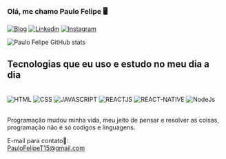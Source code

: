 ### Olá, me chamo Paulo Felipe 🖥️
[![Blog](https://img.shields.io/website?label=PAULOFELIPE.COM&style=for-the-badge&url=https://meuportifoliopf.netlify.app/)](https://meuportifoliopf.netlify.app/)  [![Linkedin](https://img.shields.io/badge/LinkedIn-0077B5?style=for-the-badge&logo=linkedin&logoColor=white)](https://www.linkedin.com/in/pauloofer/) [![Instagram](https://img.shields.io/badge/Instagram-E4405F?style=for-the-badge&logo=instagram&logoColor=white)](https://www.instagram.com/paullofelipe_/) 


![Paulo Felipe GitHub stats](https://github-readme-stats.vercel.app/api?username=PFelipe15&show_icons=true&theme=dracula)

## Tecnologias que eu uso e estudo no meu dia a dia

<div style ="display: inline_block"><br/>
<img src ="https://img.shields.io/badge/HTML5-E34F26?style=for-the-badge&logo=html5&logoColor=white" align="center" alt="HTML"/>
<img src ="https://img.shields.io/badge/CSS3-1572B6?style=for-the-badge&logo=css3&logoColor=white" align="center" alt="CSS"/>
<img src ="https://img.shields.io/badge/JavaScript-F7DF1E?style=for-the-badge&logo=javascript&logoColor=black"align="center" alt="JAVASCRIPT"/>
<img src ="https://img.shields.io/badge/React-20232A?style=for-the-badge&logo=react&logoColor=61DAFB" align="center" alt="REACTJS"/>
<img src ="https://img.shields.io/badge/React_Native-20232A?style=for-the-badge&logo=react&logoColor=61DAFB" align="center" alt="REACT-NATIVE"/>
<img src ="https://img.shields.io/badge/Node.js-43853D?style=for-the-badge&logo=node.js&logoColor=white" align="center" alt="NodeJs"/>
</div> <br/>

Programação mudou minha vida, meu jeito de pensar e resolver as coisas, programação não é só codigos e linguagens.

E-mail para contato📧: <Br/>
PauloFelipeT15@gmail.com
